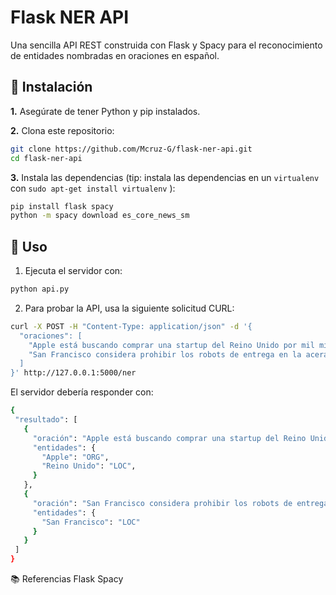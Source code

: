 # Flask NER API

Una sencilla API REST construida con Flask y Spacy para el reconocimiento de entidades nombradas en oraciones en español.

## 🚀 Instalación

**1.** Asegúrate de tener Python y pip instalados.

**2.** Clona este repositorio:

```bash
git clone https://github.com/Mcruz-G/flask-ner-api.git
cd flask-ner-api
```

**3.** Instala las dependencias (tip: instala las dependencias en un ```virtualenv``` con ```sudo apt-get install virtualenv``` ):

```bash
pip install flask spacy
python -m spacy download es_core_news_sm
```

## 📖 Uso
1. Ejecuta el servidor con:
``` bash
python api.py
```

2. Para probar la API, usa la siguiente solicitud CURL:

``` bash
curl -X POST -H "Content-Type: application/json" -d '{
  "oraciones": [
    "Apple está buscando comprar una startup del Reino Unido por mil millones de dólares.",
    "San Francisco considera prohibir los robots de entrega en la acera."
  ]
}' http://127.0.0.1:5000/ner
``` 

El servidor debería responder con:
``` bash
{
 "resultado": [
   {
     "oración": "Apple está buscando comprar una startup del Reino Unido por mil millones de dólares.",
     "entidades": {
       "Apple": "ORG",
       "Reino Unido": "LOC",
     }
   },
   {
     "oración": "San Francisco considera prohibir los robots de entrega en la acera.",
     "entidades": {
       "San Francisco": "LOC"
     }
   }
 ]
}
``` 
📚 Referencias
Flask
Spacy
